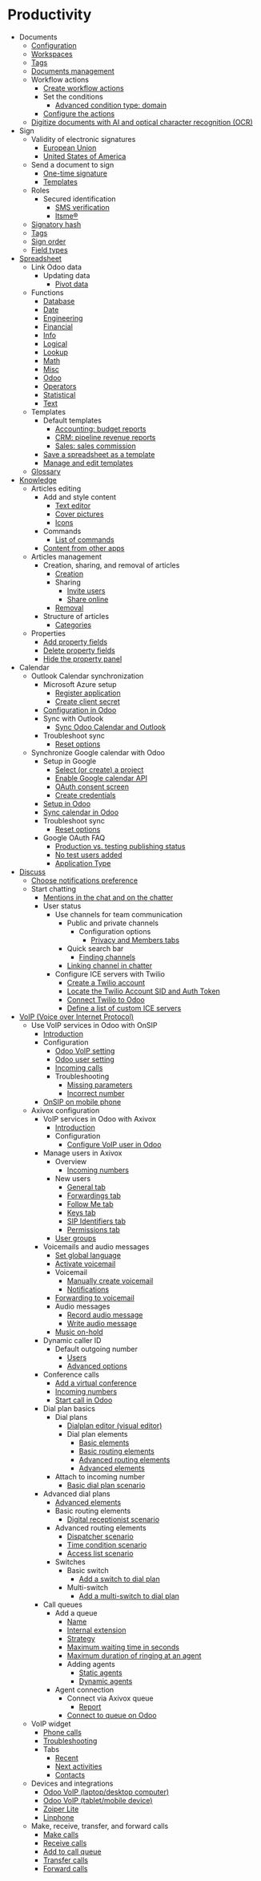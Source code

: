 # Productivity

  * Documents
    * [Configuration](productivity/documents.html#configuration)
    * [Workspaces](productivity/documents.html#workspaces)
    * [Tags](productivity/documents.html#tags)
    * [Documents management](productivity/documents.html#documents-management)
    * Workflow actions
      * [Create workflow actions](productivity/documents.html#create-workflow-actions)
      * Set the conditions
        * [Advanced condition type: domain](productivity/documents.html#advanced-condition-type-domain)
      * [Configure the actions](productivity/documents.html#configure-the-actions)
    * [Digitize documents with AI and optical character recognition (OCR)](productivity/documents.html#digitize-documents-with-ai-and-optical-character-recognition-ocr)
  * Sign
    * Validity of electronic signatures
      * [European Union](productivity/sign.html#european-union)
      * [United States of America](productivity/sign.html#united-states-of-america)
    * Send a document to sign
      * [One-time signature](productivity/sign.html#one-time-signature)
      * [Templates](productivity/sign.html#templates)
    * Roles
      * Secured identification
        * [SMS verification](productivity/sign.html#sms-verification)
        * [Itsme®](productivity/sign.html#itsme)
    * [Signatory hash](productivity/sign.html#signatory-hash)
    * [Tags](productivity/sign.html#tags)
    * [Sign order](productivity/sign.html#sign-order)
    * [Field types](productivity/sign.html#field-types)
  * [Spreadsheet](productivity/spreadsheet.html)
    * Link Odoo data
      * Updating data
        * [Pivot data](productivity/spreadsheet/insert.html#pivot-data)
    * Functions
      * [Database](productivity/spreadsheet/functions.html#database)
      * [Date](productivity/spreadsheet/functions.html#date)
      * [Engineering](productivity/spreadsheet/functions.html#engineering)
      * [Financial](productivity/spreadsheet/functions.html#financial)
      * [Info](productivity/spreadsheet/functions.html#info)
      * [Logical](productivity/spreadsheet/functions.html#logical)
      * [Lookup](productivity/spreadsheet/functions.html#lookup)
      * [Math](productivity/spreadsheet/functions.html#math)
      * [Misc](productivity/spreadsheet/functions.html#misc)
      * [Odoo](productivity/spreadsheet/functions.html#odoo)
      * [Operators](productivity/spreadsheet/functions.html#operators)
      * [Statistical](productivity/spreadsheet/functions.html#statistical)
      * [Text](productivity/spreadsheet/functions.html#text)
    * Templates
      * Default templates
        * [Accounting: budget reports](productivity/spreadsheet/templates.html#accounting-budget-reports)
        * [CRM: pipeline revenue reports](productivity/spreadsheet/templates.html#crm-pipeline-revenue-reports)
        * [Sales: sales commission](productivity/spreadsheet/templates.html#sales-sales-commission)
      * [Save a spreadsheet as a template](productivity/spreadsheet/templates.html#save-a-spreadsheet-as-a-template)
      * [Manage and edit templates](productivity/spreadsheet/templates.html#manage-and-edit-templates)
    * [Glossary](productivity/spreadsheet.html#glossary)
  * [Knowledge](productivity/knowledge.html)
    * Articles editing
      * Add and style content
        * [Text editor](productivity/knowledge/articles_editing.html#text-editor)
        * [Cover pictures](productivity/knowledge/articles_editing.html#cover-pictures)
        * [Icons](productivity/knowledge/articles_editing.html#icons)
      * Commands
        * [List of commands](productivity/knowledge/articles_editing.html#list-of-commands)
      * [Content from other apps](productivity/knowledge/articles_editing.html#content-from-other-apps)
    * Articles management
      * Creation, sharing, and removal of articles
        * [Creation](productivity/knowledge/management.html#creation)
        * Sharing
          * [Invite users](productivity/knowledge/management.html#invite-users)
          * [Share online](productivity/knowledge/management.html#share-online)
        * [Removal](productivity/knowledge/management.html#removal)
      * Structure of articles
        * [Categories](productivity/knowledge/management.html#categories)
    * Properties
      * [Add property fields](productivity/knowledge/properties.html#add-property-fields)
      * [Delete property fields](productivity/knowledge/properties.html#delete-property-fields)
      * [Hide the property panel](productivity/knowledge/properties.html#hide-the-property-panel)
  * Calendar
    * Outlook Calendar synchronization
      * Microsoft Azure setup
        * [Register application](productivity/calendar/outlook.html#register-application)
        * [Create client secret](productivity/calendar/outlook.html#create-client-secret)
      * [Configuration in Odoo](productivity/calendar/outlook.html#configuration-in-odoo)
      * Sync with Outlook
        * [Sync Odoo Calendar and Outlook](productivity/calendar/outlook.html#sync-odoo-calendar-and-outlook)
      * Troubleshoot sync
        * [Reset options](productivity/calendar/outlook.html#reset-options)
    * Synchronize Google calendar with Odoo
      * Setup in Google
        * [Select (or create) a project](productivity/calendar/google.html#select-or-create-a-project)
        * [Enable Google calendar API](productivity/calendar/google.html#enable-google-calendar-api)
        * [OAuth consent screen](productivity/calendar/google.html#oauth-consent-screen)
        * [Create credentials](productivity/calendar/google.html#create-credentials)
      * [Setup in Odoo](productivity/calendar/google.html#setup-in-odoo)
      * [Sync calendar in Odoo](productivity/calendar/google.html#sync-calendar-in-odoo)
      * Troubleshoot sync
        * [Reset options](productivity/calendar/google.html#reset-options)
      * Google OAuth FAQ
        * [Production vs. testing publishing status](productivity/calendar/google.html#production-vs-testing-publishing-status)
        * [No test users added](productivity/calendar/google.html#no-test-users-added)
        * [Application Type](productivity/calendar/google.html#application-type)
  * [Discuss](productivity/discuss.html)
    * [Choose notifications preference](productivity/discuss.html#choose-notifications-preference)
    * Start chatting
      * [Mentions in the chat and on the chatter](productivity/discuss.html#mentions-in-the-chat-and-on-the-chatter)
      * User status
        * Use channels for team communication
          * Public and private channels
            * Configuration options
              * [Privacy and Members tabs](productivity/discuss/team_communication.html#privacy-and-members-tabs)
          * Quick search bar
            * [Finding channels](productivity/discuss/team_communication.html#finding-channels)
          * [Linking channel in chatter](productivity/discuss/team_communication.html#linking-channel-in-chatter)
        * Configure ICE servers with Twilio
          * [Create a Twilio account](productivity/discuss/ice_servers.html#create-a-twilio-account)
          * [Locate the Twilio Account SID and Auth Token](productivity/discuss/ice_servers.html#locate-the-twilio-account-sid-and-auth-token)
          * [Connect Twilio to Odoo](productivity/discuss/ice_servers.html#connect-twilio-to-odoo)
          * [Define a list of custom ICE servers](productivity/discuss/ice_servers.html#define-a-list-of-custom-ice-servers)
  * [VoIP (Voice over Internet Protocol)](productivity/voip.html)
    * Use VoIP services in Odoo with OnSIP
      * [Introduction](productivity/voip/onsip.html#introduction)
      * Configuration
        * [Odoo VoIP setting](productivity/voip/onsip.html#odoo-voip-setting)
        * [Odoo user setting](productivity/voip/onsip.html#odoo-user-setting)
        * [Incoming calls](productivity/voip/onsip.html#incoming-calls)
        * Troubleshooting
          * [Missing parameters](productivity/voip/onsip.html#missing-parameters)
          * [Incorrect number](productivity/voip/onsip.html#incorrect-number)
      * [OnSIP on mobile phone](productivity/voip/onsip.html#onsip-on-mobile-phone)
    * Axivox configuration
      * VoIP services in Odoo with Axivox
        * [Introduction](productivity/voip/axivox/axivox_config.html#introduction)
        * Configuration
          * [Configure VoIP user in Odoo](productivity/voip/axivox/axivox_config.html#configure-voip-user-in-odoo)
      * Manage users in Axivox
        * Overview
          * [Incoming numbers](productivity/voip/axivox/manage_users.html#incoming-numbers)
        * New users
          * [General tab](productivity/voip/axivox/manage_users.html#general-tab)
          * [Forwardings tab](productivity/voip/axivox/manage_users.html#forwardings-tab)
          * [Follow Me tab](productivity/voip/axivox/manage_users.html#follow-me-tab)
          * [Keys tab](productivity/voip/axivox/manage_users.html#keys-tab)
          * [SIP Identifiers tab](productivity/voip/axivox/manage_users.html#sip-identifiers-tab)
          * [Permissions tab](productivity/voip/axivox/manage_users.html#permissions-tab)
        * [User groups](productivity/voip/axivox/manage_users.html#user-groups)
      * Voicemails and audio messages
        * [Set global language](productivity/voip/axivox/vm_audio_messages.html#set-global-language)
        * [Activate voicemail](productivity/voip/axivox/vm_audio_messages.html#activate-voicemail)
        * Voicemail
          * [Manually create voicemail](productivity/voip/axivox/vm_audio_messages.html#manually-create-voicemail)
          * [Notifications](productivity/voip/axivox/vm_audio_messages.html#notifications)
        * [Forwarding to voicemail](productivity/voip/axivox/vm_audio_messages.html#forwarding-to-voicemail)
        * Audio messages
          * [Record audio message](productivity/voip/axivox/vm_audio_messages.html#record-audio-message)
          * [Write audio message](productivity/voip/axivox/vm_audio_messages.html#write-audio-message)
        * [Music on-hold](productivity/voip/axivox/vm_audio_messages.html#music-on-hold)
      * Dynamic caller ID
        * Default outgoing number
          * [Users](productivity/voip/axivox/dynamic_caller_id.html#users)
          * [Advanced options](productivity/voip/axivox/dynamic_caller_id.html#advanced-options)
      * Conference calls
        * [Add a virtual conference](productivity/voip/axivox/conference_calls.html#add-a-virtual-conference)
        * [Incoming numbers](productivity/voip/axivox/conference_calls.html#incoming-numbers)
        * [Start call in Odoo](productivity/voip/axivox/conference_calls.html#start-call-in-odoo)
      * Dial plan basics
        * Dial plans
          * [Dialplan editor (visual editor)](productivity/voip/axivox/dial_plan_basics.html#dialplan-editor-visual-editor)
          * Dial plan elements
            * [Basic elements](productivity/voip/axivox/dial_plan_basics.html#basic-elements)
            * [Basic routing elements](productivity/voip/axivox/dial_plan_basics.html#basic-routing-elements)
            * [Advanced routing elements](productivity/voip/axivox/dial_plan_basics.html#advanced-routing-elements)
            * [Advanced elements](productivity/voip/axivox/dial_plan_basics.html#advanced-elements)
        * Attach to incoming number
          * [Basic dial plan scenario](productivity/voip/axivox/dial_plan_basics.html#basic-dial-plan-scenario)
      * Advanced dial plans
        * [Advanced elements](productivity/voip/axivox/dial_plan_advanced.html#advanced-elements)
        * Basic routing elements
          * [Digital receptionist scenario](productivity/voip/axivox/dial_plan_advanced.html#digital-receptionist-scenario)
        * Advanced routing elements
          * [Dispatcher scenario](productivity/voip/axivox/dial_plan_advanced.html#dispatcher-scenario)
          * [Time condition scenario](productivity/voip/axivox/dial_plan_advanced.html#time-condition-scenario)
          * [Access list scenario](productivity/voip/axivox/dial_plan_advanced.html#access-list-scenario)
        * Switches
          * Basic switch
            * [Add a switch to dial plan](productivity/voip/axivox/dial_plan_advanced.html#add-a-switch-to-dial-plan)
          * Multi-switch
            * [Add a multi-switch to dial plan](productivity/voip/axivox/dial_plan_advanced.html#add-a-multi-switch-to-dial-plan)
      * Call queues
        * Add a queue
          * [Name](productivity/voip/axivox/call_queues.html#name)
          * [Internal extension](productivity/voip/axivox/call_queues.html#internal-extension)
          * [Strategy](productivity/voip/axivox/call_queues.html#strategy)
          * [Maximum waiting time in seconds](productivity/voip/axivox/call_queues.html#maximum-waiting-time-in-seconds)
          * [Maximum duration of ringing at an agent](productivity/voip/axivox/call_queues.html#maximum-duration-of-ringing-at-an-agent)
          * Adding agents
            * [Static agents](productivity/voip/axivox/call_queues.html#static-agents)
            * [Dynamic agents](productivity/voip/axivox/call_queues.html#dynamic-agents)
        * Agent connection
          * Connect via Axivox queue
            * [Report](productivity/voip/axivox/call_queues.html#report)
          * [Connect to queue on Odoo](productivity/voip/axivox/call_queues.html#connect-to-queue-on-odoo)
    * VoIP widget
      * [Phone calls](productivity/voip/voip_widget.html#phone-calls)
      * [Troubleshooting](productivity/voip/voip_widget.html#troubleshooting)
      * Tabs
        * [Recent](productivity/voip/voip_widget.html#recent)
        * [Next activities](productivity/voip/voip_widget.html#next-activities)
        * [Contacts](productivity/voip/voip_widget.html#contacts)
    * Devices and integrations
      * [Odoo VoIP (laptop/desktop computer)](productivity/voip/devices_integrations.html#odoo-voip-laptop-desktop-computer)
      * [Odoo VoIP (tablet/mobile device)](productivity/voip/devices_integrations.html#odoo-voip-tablet-mobile-device)
      * [Zoiper Lite](productivity/voip/devices_integrations.html#zoiper-lite)
      * [Linphone](productivity/voip/devices_integrations.html#linphone)
    * Make, receive, transfer, and forward calls
      * [Make calls](productivity/voip/transfer_forward.html#make-calls)
      * [Receive calls](productivity/voip/transfer_forward.html#receive-calls)
      * [Add to call queue](productivity/voip/transfer_forward.html#add-to-call-queue)
      * [Transfer calls](productivity/voip/transfer_forward.html#transfer-calls)
      * [Forward calls](productivity/voip/transfer_forward.html#forward-calls)

